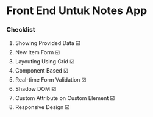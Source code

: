 # Front End Untuk Notes App

### Checklist
1. Showing Provided Data ☑️
2. New Item Form ☑️
3. Layouting Using Grid ☑️
4. Component Based ☑️
5. Real-time Form Validation ☑️
6. Shadow DOM ☑️
7. Custom Attribute on Custom Element ☑️
8. Responsive Design ☑️
